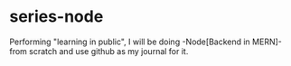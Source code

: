# series-node

Performing "learning in public", I will be doing -Node[Backend in MERN]- from scratch and use github as my journal for it.
